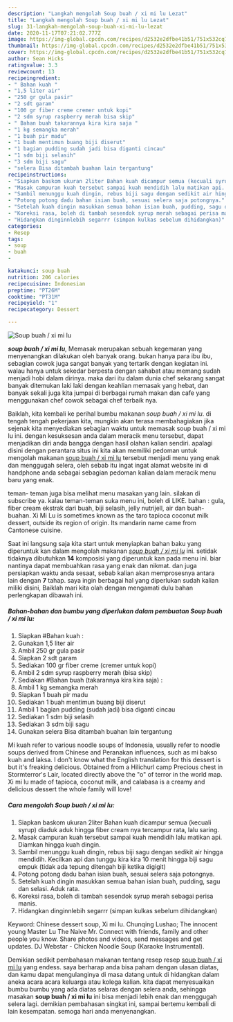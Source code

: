 ```yaml
---
description: "Langkah mengolah Soup buah / xi mi lu Lezat"
title: "Langkah mengolah Soup buah / xi mi lu Lezat"
slug: 31-langkah-mengolah-soup-buah-xi-mi-lu-lezat
date: 2020-11-17T07:21:02.777Z
image: https://img-global.cpcdn.com/recipes/d2532e2dfbe41b51/751x532cq70/soup-buah-xi-mi-lu-foto-resep-utama.jpg
thumbnail: https://img-global.cpcdn.com/recipes/d2532e2dfbe41b51/751x532cq70/soup-buah-xi-mi-lu-foto-resep-utama.jpg
cover: https://img-global.cpcdn.com/recipes/d2532e2dfbe41b51/751x532cq70/soup-buah-xi-mi-lu-foto-resep-utama.jpg
author: Sean Hicks
ratingvalue: 3.3
reviewcount: 13
recipeingredient:
- " Bahan kuah "
- "1,5 liter air"
- "250 gr gula pasir"
- "2 sdt garam"
- "100 gr fiber creme cremer untuk kopi"
- "2 sdm syrup raspberry merah bisa skip"
- " Bahan buah takarannya kira kira saja "
- "1 kg semangka merah"
- "1 buah pir madu"
- "1 buah mentimun buang biji diserut"
- "1 bagian pudding sudah jadi bisa diganti cincau"
- "1 sdm biji selasih"
- "3 sdm biji sagu"
- "selera Bisa ditambah buahan lain tergantung"
recipeinstructions:
- "Siapkan baskom ukuran 2liter Bahan kuah dicampur semua (kecuali syrup) diaduk aduk hingga fiber cream nya tercampur rata, lalu saring."
- "Masak campuran kuah tersebut sampai kuah mendidih lalu matikan api. Diamkan hingga kuah dingin."
- "Sambil menunggu kuah dingin, rebus biji sagu dengan sedikit air hingga mendidih. Kecilkan api dan tunggu kira kira 10 menit hingga biji sagu empuk (tidak ada tepung ditengah biji ketika digigit)"
- "Potong potong dadu bahan isian buah, sesuai selera saja potongnya."
- "Setelah kuah dingin masukkan semua bahan isian buah, pudding, sagu dan selasi. Aduk rata."
- "Koreksi rasa, boleh di tambah sesendok syrup merah sebagai perisa manis."
- "Hidangkan dinginnlebih segarrr (simpan kulkas sebelum dihidangkan)"
categories:
- Resep
tags:
- soup
- buah
- 

katakunci: soup buah  
nutrition: 206 calories
recipecuisine: Indonesian
preptime: "PT26M"
cooktime: "PT31M"
recipeyield: "1"
recipecategory: Dessert

---
```



![Soup buah / xi mi lu](https://img-global.cpcdn.com/recipes/d2532e2dfbe41b51/751x532cq70/soup-buah-xi-mi-lu-foto-resep-utama.jpg)

<b><i>soup buah / xi mi lu</i></b>, Memasak merupakan sebuah kegemaran yang menyenangkan dilakukan oleh banyak orang. bukan hanya para ibu ibu, sebagian cowok juga sangat banyak yang tertarik dengan kegiatan ini. walau hanya untuk sekedar berpesta dengan sahabat atau memang sudah menjadi hobi dalam dirinya. maka dari itu dalam dunia chef sekarang sangat banyak ditemukan laki laki dengan keahlian memasak yang hebat, dan banyak sekali juga kita jumpai di berbagai rumah makan dan cafe yang menggunakan chef cowok sebagai chef terbaik nya.

Baiklah, kita kembali ke perihal bumbu makanan <i>soup buah / xi mi lu</i>. di tengah tengah pekerjaan kita, mungkin akan terasa membahagiakan jika sejenak kita menyediakan sebagian waktu untuk memasak soup buah / xi mi lu ini. dengan kesuksesan anda dalam meracik menu tersebut, dapat menjadikan diri anda bangga dengan hasil olahan kalian sendiri. apalagi disini dengan perantara situs ini kita akan memiliki pedoman untuk mengolah makanan <u>soup buah / xi mi lu</u> tersebut menjadi menu yang enak dan menggugah selera, oleh sebab itu ingat ingat alamat website ini di handphone anda sebagai sebagian pedoman kalian dalam meracik menu baru yang enak.

teman- teman juga bisa melihat menu masakan yang lain. silakan di subscribe ya. kalau teman-teman suka menu ini, boleh di LIKE. bahan : gula, fiber cream ekstrak dari buah, biji selasih, jelly nutrijell, air dan buah-buahan. Xi Mi Lu is sometimes known as the taro tapioca coconut milk dessert, outside its region of origin. Its mandarin name came from Cantonese cuisine.


Saat ini langsung saja kita start untuk menyiapkan bahan baku yang diperuntuk kan dalam mengolah makanan <u><i>soup buah / xi mi lu</i></u> ini. setidak tidaknya dibutuhkan <b>14</b> komposisi yang diperuntuk kan pada menu ini. biar nantinya dapat membuahkan rasa yang enak dan nikmat. dan juga persiapkan waktu anda sesaat, sebab kalian akan memprosesnya antara lain dengan <b>7</b> tahap. saya ingin berbagai hal yang diperlukan sudah kalian miliki disini, Baiklah mari kita olah dengan mengamati dulu bahan perlengkapan dibawah ini.

<!--inarticleads1-->

##### Bahan-bahan dan bumbu yang diperlukan dalam pembuatan Soup buah / xi mi lu:

1. Siapkan  #Bahan kuah :
1. Gunakan 1,5 liter air
1. Ambil 250 gr gula pasir
1. Siapkan 2 sdt garam
1. Sediakan 100 gr fiber creme (cremer untuk kopi)
1. Ambil 2 sdm syrup raspberry merah (bisa skip)
1. Sediakan  #Bahan buah (takarannya kira kira saja) :
1. Ambil 1 kg semangka merah
1. Siapkan 1 buah pir madu
1. Sediakan 1 buah mentimun buang biji diserut
1. Ambil 1 bagian pudding (sudah jadi) bisa diganti cincau
1. Sediakan 1 sdm biji selasih
1. Sediakan 3 sdm biji sagu
1. Gunakan selera Bisa ditambah buahan lain tergantung


Mi kuah refer to various noodle soups of Indonesia, usually refer to noodle soups derived from Chinese and Peranakan influences, such as mi bakso kuah and laksa. I don&#39;t know what the English translation for this dessert is but it&#39;s freaking delicious. Obtained from a Hilichurl camp Precious chest in Stormterror&#39;s Lair, located directly above the &#34;o&#34; of terror in the world map. Xi mi lu made of tapioca, coconut milk, and calabasa is a creamy and delicious dessert the whole family will love! 

<!--inarticleads2-->

##### Cara mengolah Soup buah / xi mi lu:

1. Siapkan baskom ukuran 2liter Bahan kuah dicampur semua (kecuali syrup) diaduk aduk hingga fiber cream nya tercampur rata, lalu saring.
1. Masak campuran kuah tersebut sampai kuah mendidih lalu matikan api. Diamkan hingga kuah dingin.
1. Sambil menunggu kuah dingin, rebus biji sagu dengan sedikit air hingga mendidih. Kecilkan api dan tunggu kira kira 10 menit hingga biji sagu empuk (tidak ada tepung ditengah biji ketika digigit)
1. Potong potong dadu bahan isian buah, sesuai selera saja potongnya.
1. Setelah kuah dingin masukkan semua bahan isian buah, pudding, sagu dan selasi. Aduk rata.
1. Koreksi rasa, boleh di tambah sesendok syrup merah sebagai perisa manis.
1. Hidangkan dinginnlebih segarrr (simpan kulkas sebelum dihidangkan)


Keyword: Chinese dessert soup, Xi mi lu. Chunqing Lushao; The innocent young Master Lu The Naive Mr. Connect with friends, family and other people you know. Share photos and videos, send messages and get updates. DJ Webstar - Chicken Noodle Soup (Karaoke Instrumental). 

Demikian sedikit pembahasan makanan tentang resep resep <u>soup buah / xi mi lu</u> yang endess. saya berharap anda bisa paham dengan ulasan diatas, dan kamu dapat mengulanginya di masa datang untuk di hidangkan dalam aneka acara acara keluarga atau kolega kalian. kita dapat menyesuaikan bumbu bumbu yang ada diatas selaras dengan selera anda, sehingga masakan <b>soup buah / xi mi lu</b> ini bisa menjadi lebih enak dan menggugah selera lagi. demikian pembahasan singkat ini, sampai bertemu kembali di lain kesempatan. semoga hari anda menyenangkan.
